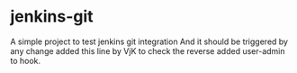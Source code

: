 # jenkins-git

A simple project to test jenkins git integration
And it should be triggered by any change
added this line by VjK
to check the reverse
added user-admin to hook.
